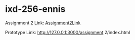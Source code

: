 # ixd-256-ennis


Assignment 2 Link: [Assignment2Link](assignment%202/)

Prototype Link: http://127.0.0.1:3000/assignment 2/index.html
